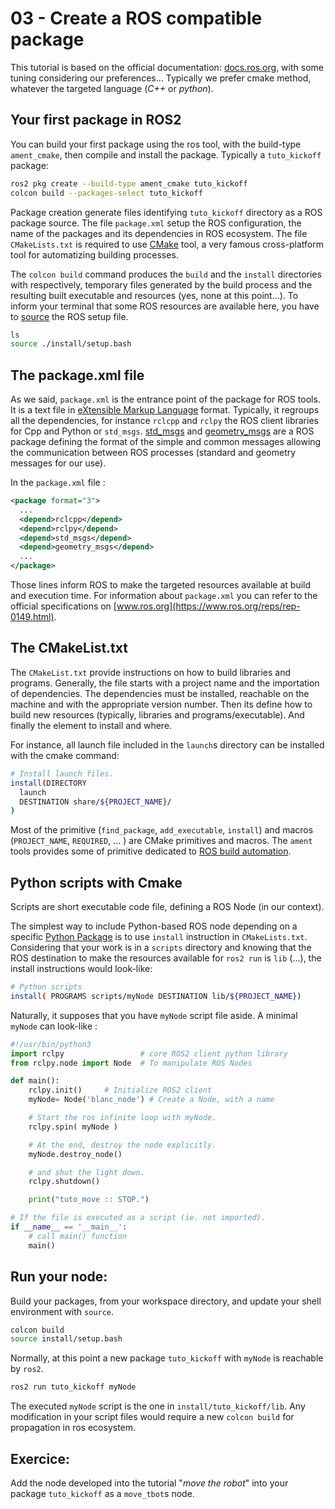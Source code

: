 # 03 - Create a ROS compatible package

This tutorial is based on the official documentation: [docs.ros.org](https://docs.ros.org),
with some tuning considering our preferences...
Typically we prefer cmake method, whatever the targeted language (_C++_ or _python_).

## Your first package in ROS2

You can build your first package using the ros tool, with the build-type `ament_cmake`, then compile and install the package.
Typically a `tuto_kickoff` package:

```sh
ros2 pkg create --build-type ament_cmake tuto_kickoff
colcon build --packages-select tuto_kickoff
```

Package creation generate files identifying `tuto_kickoff` directory as a ROS package source.
The file `package.xml` setup the ROS configuration, the name of the packages and its dependencies in ROS ecosystem. 
The file `CMakeLists.txt` is required to use [CMake](https://en.wikipedia.org/wiki/CMake) tool, a very famous cross-platform tool for automatizing building processes.

The `colcon build` command produces the `build` and the `install` directories with respectively, temporary files generated by the build process and the resulting built executable and resources (yes, none at this point...).
To inform your terminal that some ROS resources are available here, you have to [source](https://linuxcommand.org/lc3_man_pages/sourceh.html) the ROS setup file. 

```sh
ls
source ./install/setup.bash
```

## The package.xml file

As we said, `package.xml` is the entrance point of the package for ROS tools.
It is a text file in [eXtensible Markup Language](https://fr.wikipedia.org/wiki/Extensible_Markup_Language) format.
Typically, it regroups all the dependencies, for instance `rclcpp` and `rclpy` the ROS client libraries for Cpp and Python or `std_msgs`.
[std_msgs](https://index.ros.org/p/std_msgs) and [geometry_msgs](https://index.ros.org/p/geometry_msgs) are a ROS package defining the format of the simple and common messages allowing the communication between ROS processes (standard and geometry messages for our use).

In the `package.xml` file :

```xml
<package format="3">
  ...
  <depend>rclcpp</depend>
  <depend>rclpy</depend>
  <depend>std_msgs</depend>
  <depend>geometry_msgs</depend>
  ...
</package>
```

Those lines inform ROS to make the targeted resources available at build and execution time.
For information about `package.xml` you can refer to the official specifications on [www.ros.org](https://www.ros.org/reps/rep-0149.html).


## The CMakeList.txt 

The `CMakeList.txt` provide instructions on how to build libraries and programs.
Generally, the file starts with a project name and the importation of dependencies.
The dependencies must be installed, reachable on the machine and with the appropriate version number.
Then its define how to build new resources (typically, libraries and programs/executable).
And finally the element to install and where.

For instance, all launch file included in the `launch`s directory can be installed with the cmake command: 

```sh
# Install launch files.
install(DIRECTORY
  launch
  DESTINATION share/${PROJECT_NAME}/
)
```

Most of the primitive (`find_package`, `add_executable`, `install`) and macros (`PROJECT_NAME`, `REQUIRED`, ... ) are CMake primitives and macros.
The `ament` tools provides some of primitive dedicated to [ROS build automation](https://docs.ros.org/en/foxy/How-To-Guides/Ament-CMake-Documentation.html).


## Python scripts with Cmake

Scripts are short executable code file, defining a ROS Node (in our context).

The simplest way to include Python-based ROS node depending on a specific [Python Package](https://docs.python.org/3/glossary.html#term-package) is to use `install` instruction in `CMakeLists.txt`.
Considering that your work is in a `scripts` directory and knowing that the ROS destination to make the resources available for `ros2 run` is `lib` (...),
the install instructions would look-like:

```sh
# Python scripts
install( PROGRAMS scripts/myNode DESTINATION lib/${PROJECT_NAME})
```

Naturally, it supposes that you have  `myNode` script file aside. 
A minimal `myNode` can look-like : 

```python
#!/usr/bin/python3
import rclpy                 # core ROS2 client python library
from rclpy.node import Node  # To manipulate ROS Nodes

def main():
    rclpy.init()     # Initialize ROS2 client
    myNode= Node('blanc_node') # Create a Node, with a name         

    # Start the ros infinite loop with myNode.
    rclpy.spin( myNode )

    # At the end, destroy the node explicitly.
    myNode.destroy_node()

    # and shut the light down.
    rclpy.shutdown()

    print("tuto_move :: STOP.")

# If the file is executed as a script (ie. not imported).
if __name__ == '__main__':
    # call main() function
    main()
```

## Run your node:

Build your packages, from your workspace directory, and update your shell environment with `source`.

```sh
colcon build
source install/setup.bash
```

Normally, at this point a new package `tuto_kickoff` with `myNode` is reachable by `ros2`. 

```sh
ros2 run tuto_kickoff myNode
```

The executed `myNode` script is the one in `install/tuto_kickoff/lib`.
Any modification in your script files would require a new `colcon build` for propagation in ros ecosystem.


## Exercice:

Add the node developed into the tutorial "_move the robot_" into your package `tuto_kickoff` as a `move_tbot`s node.


<!--
## Terminate the exercise

- Create a node `move_1m` at the appropriate location that will integrate the code for moving the tbot 1 meter forward.

We want the `move_1m` to move the robot for one meter then stop automatically.
To do that your node requires a new timer at the approximate time required to perform the movement with a new callback function to stop the robot.

To notice that the robot will stop but not necessarily the node.
To stop the control program, one of the solutions is to take control on the infinite loop.
# This would be performed by replacing the call to `spin` by a call to `spin_until_future_complete` (cf. [init/shutdown doc](https://docs.ros2.org/latest/api/rclpy/api/init_shutdown.html)).
A simple way to take control is to use a sequential call to `spin_once()` rather than a blocking call to `spin()`, typically into a `while rclpy.ok() :` loop.
Then you can define your own stop condition, the fact that the node terminate its job or not.

```python
# rclpy.spin(move)
while rclpy.ok() and move.isMoving() :
    rclpy.spin_once(move)
```

Do not forget to add the `isMoving` method to `MoveNode`.

## Going further

The _node/topic_ pattern is dedicated to a continuous process. 
ROS propose an action tool to define one shot behavior.
Use this tool to define the `move_1m` [action](https://docs.ros.org/en/foxy/Tutorials/Intermediate/Writing-an-Action-Server-Client/Py.html).
Use the action parameters to set the distance (1 meter per default).

We want 3 new actions: `turn_left`, `turn_right` and `rear`.
-->
